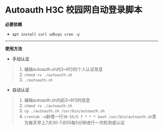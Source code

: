 # Autoauth H3C 校园网自动登录脚本

**必要依赖**
- ```apt install curl udhcpc cron -y```
---

**使用方法**
- 手动认证
> 1. 编辑autoauth.sh内3~6行的个人认证信息
> 2. ```chmod +x ./autoauth.sh```
> 3. ```./autoauth.sh```

- 自动认证
> 1. 编辑autoauth.sh内前3~6行的信息
> 2. ```chmod +x ./autoauth.sh```
> 3. ```cp ./autoauth.sh /usr/bin/autoauth.sh```
> 4. ```crontab -e```新增一行```30-55/5 7 * * * bash /usr/bin/autoauth.sh```意为每天早上7点30-7点55每5分钟进行一次检测或认证
